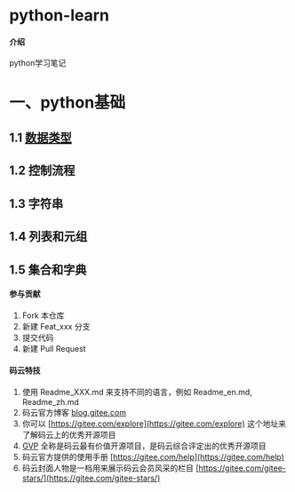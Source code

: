# python-learn

#### 介绍
python学习笔记

# 一、python基础
## 1.1 [数据类型](https://gitee.com/duyupeng36/python-learn/blob/master/%E6%95%B0%E6%8D%AE%E7%B1%BB%E5%9E%8B.md)

## 1.2 控制流程

## 1.3 字符串

## 1.4 列表和元组

## 1.5 集合和字典



#### 参与贡献

1.  Fork 本仓库
2.  新建 Feat_xxx 分支
3.  提交代码
4.  新建 Pull Request


#### 码云特技

1.  使用 Readme\_XXX.md 来支持不同的语言，例如 Readme\_en.md, Readme\_zh.md
2.  码云官方博客 [blog.gitee.com](https://blog.gitee.com)
3.  你可以 [https://gitee.com/explore](https://gitee.com/explore) 这个地址来了解码云上的优秀开源项目
4.  [GVP](https://gitee.com/gvp) 全称是码云最有价值开源项目，是码云综合评定出的优秀开源项目
5.  码云官方提供的使用手册 [https://gitee.com/help](https://gitee.com/help)
6.  码云封面人物是一档用来展示码云会员风采的栏目 [https://gitee.com/gitee-stars/](https://gitee.com/gitee-stars/)
